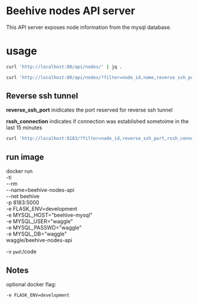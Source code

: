 
# Beehive nodes API server
 
This API server exposes node information from the mysql database.


# usage

```bash
curl 'http://localhost:80/api/nodes/' | jq .

curl 'http://localhost:80/api/nodes/?filter=node_id,name,reverse_ssh_port,opmode,project,description,location,iccid,imei&format=csv'
```






## Reverse ssh tunnel

**reverse_ssh_port** inidicates the port reserved for reverse ssh tunnel

**rssh_connection** indicates if connection was established sometoime in the last 15 minutes

```bash
curl 'http://localhost:8183/?filter=node_id,reverse_ssh_port,rssh_connection' | jq .
```


## run image
docker run \
  -ti \
  --rm \
  --name=beehive-nodes-api \
  --net beehive \
  -p 8183:5000 \
  -e FLASK_ENV=development \
  -e MYSQL_HOST="beehive-mysql" \
  -e MYSQL_USER="waggle" \
  -e MYSQL_PASSWD="waggle" \
  -e MYSQL_DB="waggle" \
  waggle/beehive-nodes-api

-v `pwd`:/code 


## Notes

optional docker flag:
```
-e FLASK_ENV=development
```